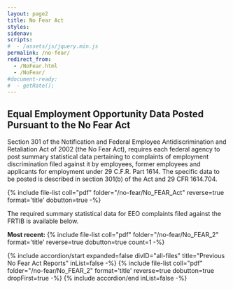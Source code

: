 ```yaml
---
layout: page2
title: No Fear Act
styles:
sidenav:
scripts:
#  - /assets/js/jquery.min.js
permalink: /no-fear/
redirect_from:
  - /NoFear.html
  - /NoFear/
#document-ready:
#  - getRate();
---
```


## Equal Employment Opportunity Data Posted Pursuant to the No Fear Act

Section 301 of the Notification and Federal Employee Antidiscrimination and Retaliation Act of 2002 (the No Fear Act), requires each federal agency to post summary statistical data pertaining to complaints of employment discrimination filed against it by employees, former employees and applicants for employment under 29 C.F.R. Part 1614. The specific data to be posted is described in section 301(b) of the Act and 29 CFR 1614.704.

{% include file-list coll="pdf" folder="/no-fear/No_FEAR_Act" reverse=true format='title' dobutton=true -%}

The required summary statistical data for EEO complaints filed against the FRTIB is available below.

__Most recent:__ {% include file-list coll="pdf" folder="/no-fear/No_FEAR_2" format='title' reverse=true dobutton=true count=1 -%}

<div class="usa-accordion">
{% include accordion/start expanded=false divID="all-files" title="Previous No Fear Act Reports" inList=false -%}
{% include file-list coll="pdf" folder="/no-fear/No_FEAR_2" format='title' reverse=true dobutton=true dropFirst=true -%}
{% include accordion/end  inList=false -%}
</div>

<!-- CONTENT END -->
